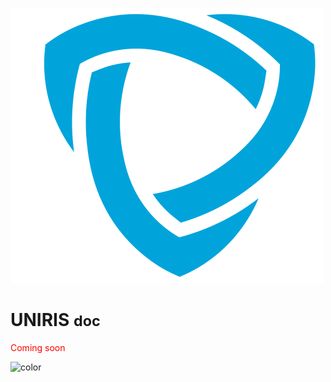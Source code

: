![logo](_media/icon.svg ':size=100')
# UNIRIS <small>doc</small>

<!--
[GitHub](https://github.com/uniris/uniris-node)
[Get Started](#UNIRIS)
-->

<div style="color: red">
Coming soon
</div>

<!-- background color -->
![color](#f0f0f0)

